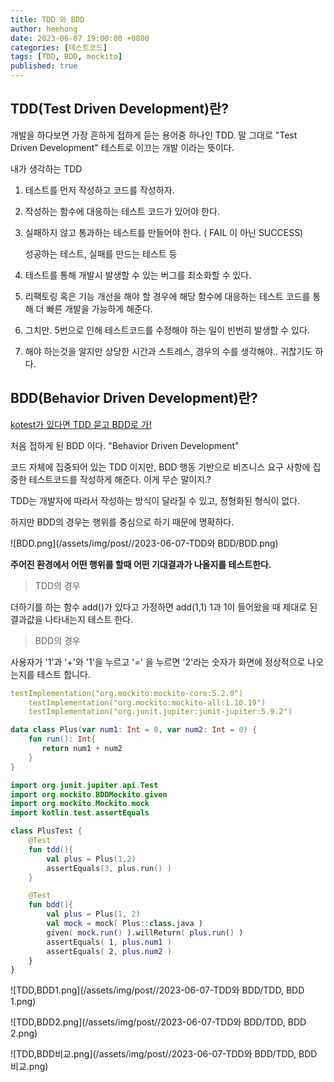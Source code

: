 ```yaml
---
title: TDD 와 BDD
author: heehong
date: 2023-06-07 19:00:00 +0800
categories: [테스트코드]
tags: [TDD, BDD, mockito]
published: true
---
```


## TDD(Test Driven Development)란?

개발을 하다보면 가장 흔하게 접하게 듣는 용어중 하나인 TDD. 말 그대로 "Test Driven Development"  테스트로 이끄는 개발 이라는 뜻이다.

내가 생각하는 TDD

1. 테스트를 먼저 작성하고 코드를 작성하자.
2. 작성하는 함수에 대응하는 테스트 코드가 있어야 한다.
3. 실패하지 않고 통과하는 테스트를 만들어야 한다. ( FAIL 이 아닌 SUCCESS)

   성공하는 테스트, 실패를 만드는 테스트 등

1. 테스트를 통해 개발시 발생할 수 있는 버그를 최소화할 수 있다.
2. 리팩토링 혹은 기능 개선을 해야 할 경우에 해당 함수에 대응하는 테스트 코드를 통해 더 빠른 개발을 가능하게 해준다.
3. 그치만. 5번으로 인해 테스트코드를 수정해야 하는 일이 빈번히 발생할 수 있다.
4. 해야 하는것을 알지만 상당한 시간과 스트레스, 경우의 수를 생각해야.. 귀찮기도 하다.

## BDD(Behavior Driven Development)란?

[kotest가 있다면 TDD 묻고 BDD로 가!](https://tv.kakao.com/channel/3693125/cliplink/414004682)

처음 접하게 된 BDD 이다. "Behavior Driven Development"

코드 자체에 집중되어 있는 TDD 이지만,  BDD 행동 기반으로 비즈니스 요구 사항에 집중한 테스트코드를 작성하게 해준다.  이게 무슨 말이지.?

TDD는 개발자에 따라서 작성하는 방식이 달라질 수 있고, 정형화된 형식이 없다.

하지만 BDD의 경우는 행위를 중심으로 하기 때문에 명확하다.

![BDD.png](/assets/img/post//2023-06-07-TDD와 BDD/BDD.png)

**주어진 환경에서 어떤 행위를 할때 어떤 기대결과가 나올지를 테스트한다.**

> TDD의 경우

더하기를 하는 함수 add()가 있다고 가정하면 add(1,1) 1과 1이 들어왔을 때 제대로 된 결과값을 나타내는지 테스트 한다.

> BDD의 경우

사용자가 '1'과 '+'와 '1'을 누르고 '=' 을 누르면 '2'라는 숫자가 화면에 정상적으로 나오는지를 테스트 합니다.

```yaml
testImplementation("org.mockito:mockito-core:5.2.0")
    testImplementation("org.mockito:mockito-all:1.10.19")
    testImplementation("org.junit.jupiter:junit-jupiter:5.9.2")
```

```kotlin
data class Plus(var num1: Int = 0, var num2: Int = 0) {
    fun run(): Int{
       return num1 + num2
    }
}
```

```kotlin
import org.junit.jupiter.api.Test
import org.mockito.BDDMockito.given
import org.mockito.Mockito.mock
import kotlin.test.assertEquals

class PlusTest {
    @Test
    fun tdd(){
        val plus = Plus(1,2)
        assertEquals(3, plus.run() )
    }

    @Test
    fun bdd(){
        val plus = Plus(1, 2)
        val mock = mock( Plus::class.java )
        given( mock.run() ).willReturn( plus.run() )
        assertEquals( 1, plus.num1 )
        assertEquals( 2, plus.num2 )
    }
}
```

![TDD,BDD1.png](/assets/img/post//2023-06-07-TDD와 BDD/TDD, BDD 1.png)

![TDD,BDD2.png](/assets/img/post//2023-06-07-TDD와 BDD/TDD, BDD 2.png)

![TDD,BDD비교.png](/assets/img/post//2023-06-07-TDD와 BDD/TDD, BDD 비교.png)

